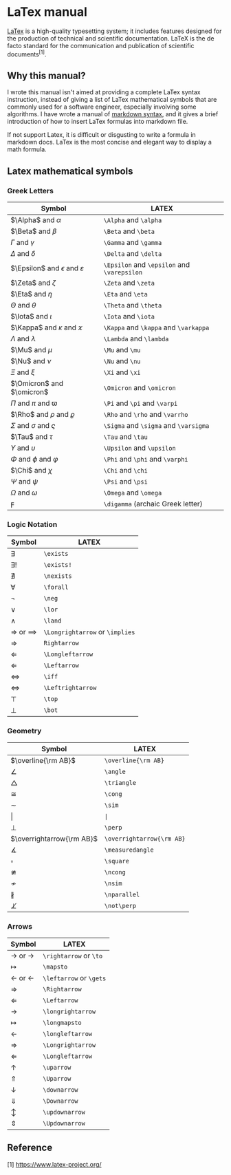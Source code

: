 # LaTex manual
[LaTex](https://www.latex-project.org/) is a high-quality typesetting system; it includes features designed for the production of technical and scientific documentation. LaTeX is the de facto standard for the communication and publication of scientific documents$^{[1]}$.

## Why this manual?
I wrote this manual isn't aimed at providing a complete LaTex syntax instruction, instead of giving a list of LaTex mathematical symbols that are commonly used for a software engineer, especially involving some algorithms.
I have wrote a manual of [markdown syntax](./Simplified_Markdown_Manual.md), and it gives a brief introduction of how to insert LaTex formulas into markdown file.

If not support Latex, it is difficult or disgusting to write a formula in markdown docs. LaTex is the most concise and elegant way to display a math formula.

## Latex mathematical symbols
### Greek Letters
|Symbol|LATEX|
|-|-|
| $\Alpha$ and $\alpha$ | `\Alpha` and `\alpha` |
| $\Beta$ and $\beta$ | `\Beta` and `\beta` |
| $\Gamma$ and $\gamma$ | `\Gamma` and `\gamma` |
| $\Delta$ and $\delta$ | `\Delta` and `\delta` |
| $\Epsilon$ and $\epsilon$ and $\varepsilon$ | `\Epsilon` and `\epsilon` and `\varepsilon` |
| $\Zeta$ and $\zeta$ | `\Zeta` and `\zeta` |
| $\Eta$ and $\eta$ | `\Eta` and `\eta` |
| $\Theta$ and $\theta$ | `\Theta` and `\theta` |
| $\Iota$ and $\iota$ | `\Iota` and `\iota` |
| $\Kappa$ and $\kappa$ and $\varkappa$ | `\Kappa` and `\kappa` and `\varkappa` |
| $\Lambda$ and $\lambda$ | `\Lambda` and `\lambda` |
| $\Mu$ and $\mu$ | `\Mu` and `\mu` |
| $\Nu$ and $\nu$ | `\Nu` and `\nu` |
| $\Xi$ and $\xi$ | `\Xi` and `\xi` |
| $\Omicron$ and $\omicron$ | `\Omicron` and `\omicron` |
| $\Pi$ and $\pi$ and $\varpi$ | `\Pi` and `\pi` and `\varpi`|
| $\Rho$ and $\rho$ and $\varrho$ | `\Rho` and `\rho` and `\varrho` |
| $\Sigma$ and $\sigma$ and $\varsigma$ | `\Sigma` and `\sigma` and `\varsigma` |
| $\Tau$ and $\tau$ | `\Tau` and `\tau` |
| $\Upsilon$ and $\upsilon$ | `\Upsilon` and `\upsilon` |
| $\Phi$ and $\phi$ and $\varphi$ | `\Phi` and `\phi` and `\varphi` |
| $\Chi$ and $\chi$ | `\Chi` and `\chi` |
| $\Psi$ and $\psi$ | `\Psi` and `\psi` |
| $\Omega$ and $\omega$ | `\Omega` and `\omega` |
| $\digamma$ | `\digamma` (archaic Greek letter)|

### Logic Notation
|Symbol|LATEX|
|-|-|
| $\exists$ | `\exists` |
| $\exists!$ | `\exists!` |
| $\nexists$ | `\nexists` |
| $\forall$ | `\forall` |
| $\neg$ | `\neg` |
| $\lor$ | `\lor` |
| $\land$ | `\land` |
| $\Longrightarrow$ or $\implies$ | `\Longrightarrow` or `\implies` |
| $\Rightarrow$ | `Rightarrow`|
| $\Longleftarrow$ | `\Longleftarrow` |
| $\Leftarrow$ | `\Leftarrow` |
| $\iff$ | `\iff` |
| $\Leftrightarrow$ | `\Leftrightarrow` |
| $\top$ | `\top` |
| $\bot$ | `\bot` |

### Geometry
|Symbol|LATEX|
|-|-|
| $\overline{\rm AB}$ | `\overline{\rm AB}` |
| $\angle$ | `\angle` |
| $\triangle$ | `\triangle` |
| $\cong$ | `\cong` |
| $\sim$ | `\sim` |
| $\|$ | `\|` |
| $\perp$ | `\perp` |
| $\overrightarrow{\rm AB}$ | `\overrightarrow{\rm AB}` |
| $\measuredangle$ | `\measuredangle` |
| $\square$ | `\square` |
| $\ncong$ | `\ncong` |
| $\nsim$ | `\nsim` |
| $\nparallel$ | `\nparallel` |
| $\not\perp$ | `\not\perp` |

### Arrows
|Symbol|LATEX|
|-|-|
| $\rightarrow$ or $\to$ | `\rightarrow` or `\to` |
| $\mapsto$ | `\mapsto` |
| $\leftarrow$ or $\gets$ | `\leftarrow` or `\gets` |
| $\Rightarrow$ | `\Rightarrow` |
| $\Leftarrow$ | `\Leftarrow` |
| $\longrightarrow$ | `\longrightarrow` |
| $\longmapsto$ | `\longmapsto` |
| $\longleftarrow$ | `\longleftarrow` |
| $\Longrightarrow$ | `\Longrightarrow` |
| $\Longleftarrow$ | `\Longleftarrow` |
| $\uparrow$ | `\uparrow` |
| $\Uparrow$ | `\Uparrow` |
| $\downarrow$ | `\downarrow` |
| $\Downarrow$ | `\Downarrow` |
| $\updownarrow$ | `\updownarrow` |
| $\Updownarrow$ | `\Updownarrow` |



## Reference
[1] https://www.latex-project.org/

